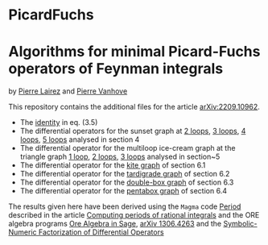 # PicardFuchs
Algorithms for minimal Picard-Fuchs operators of Feynman integrals
==================================================================
by [Pierre Lairez](https://pierre.lairez.fr) and [Pierre Vanhove](https://pierrevanhove.github.io)

This repository contains the additional files for the article [arXiv:2209.10962](http://arxiv.org/abs/2209.10962).

* The [identity](https://nbviewer.org/github/pierrevanhove/PicardFuchs/blob/main/Identity.ipynb) in eq. (3.5)
* The differential operators for the sunset graph at
  [2 loops](https://nbviewer.org/github/pierrevanhove/PicardFuchs/blob/main/PF-2sunset.ipynb),
[3 loops](https://nbviewer.org/github/pierrevanhove/PicardFuchs/blob/main/PF-3sunset.ipynb), 
[4 loops](https://nbviewer.org/github/pierrevanhove/PicardFuchs/blob/main/PF-4sunset.ipynb),
[5 loops](https://nbviewer.org/github/pierrevanhove/PicardFuchs/blob/main/PF-5sunset.ipynb)  analysed in  section 4
* The differential operator for the multiloop ice-cream graph at
   the triangle graph [1 loop](https://nbviewer.org/github/pierrevanhove/PicardFuchs/blob/main/PF-triangle.ipynb),   [2 loops](http://nbviewer.org/github/pierrevanhove/PicardFuchs/blob/main/PF-icecream-2loop.ipynb),
[3 loops](https://nbviewer.org/github/pierrevanhove/PicardFuchs/blob/main/PF-icecream-3loop.ipynb)
analysed in section~5
* The differential operator for the [kite graph](https://nbviewer.org/github/pierrevanhove/PicardFuchs/blob/main/PF-Kite.ipynb) of section 6.1
* The differential operator for the
  [tardigrade graph](https://nbviewer.org/github/pierrevanhove/PicardFuchs/blob/main/PF-Tardigrade.ipynb) of section 6.2
* The differential operator for the [double-box graph](https://nbviewer.org/github/pierrevanhove/PicardFuchs/blob/main/PF-DoubleBox.ipynb)
   of section 6.3
* The differential operator for the [pentabox graph](https://nbviewer.org/github/pierrevanhove/PicardFuchs/blob/main/PF-Pentabox.ipynb)
  of section 6.4

The results given here have been derived using the `Magma` code [Period](https://github.com/lairez/periods) described in the article [Computing periods of rational integrals](https://arxiv.org/abs/1404.5069) and the ORE algebra programs [Ore Algebra in Sage](http://www.risc.jku.at/research/combinat/software/ore_algebra), [arXiv 1306.4263](https://arxiv.org/abs/1306.4263) and the [Symbolic-Numeric Factorization of Differential Operators](https://arxiv.org/abs/2205.08991)
